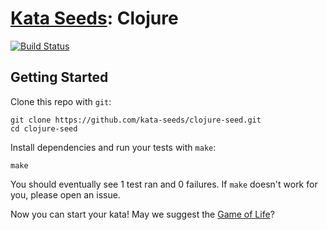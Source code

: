 # [Kata Seeds](http://kata-seeds.github.io): Clojure
[![Build Status](https://travis-ci.org/kata-seeds/clojure-seed.svg?branch=master)](https://travis-ci.org/kata-seeds/clojure-seed)

## Getting Started

Clone this repo with `git`:

    git clone https://github.com/kata-seeds/clojure-seed.git
    cd clojure-seed

Install dependencies and run your tests with `make`:

    make

You should eventually see 1 test ran and 0 failures. If `make` doesn't work for you, please open an issue.

Now you can start your kata! May we suggest the [Game of Life](http://en.wikipedia.org/wiki/Conway's_Game_of_Life)?
